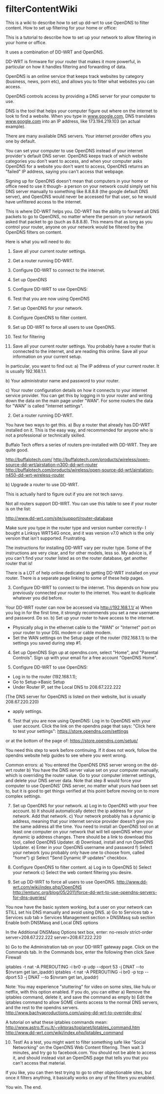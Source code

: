 # filterContentWiki
This is a wiki to describe how to set up dd-wrt to use OpenDNS to filter content.
How to set up filtering for your home or office:

This is a tutorial to describe how to set up your network to allow filtering in your home or office.

It uses a combination of DD-WRT and OpenDNS.

DD-WRT is firmware for your router that makes it more powerful, in particular on how it handles filtering and forwarding of data.

OpenDNS is an online service that keeps track websites by category (business, news, porn etc), and allows you to filter what websites you can access.

OpenDNS controls access by providing a DNS server for your computer to use.

DNS is the tool that helps your computer figure out where on the internet to look to find a website.  When you type in www.google.com, DNS translates www.google.com into an IP address, like 173.194.219.103 (an actual example).

There are many available DNS servers. Your internet provider offers you one by default.

You can set your computer to use OpenDNS instead of your internet provider's default DNS server. OpenDNS keeps track of which website categories you don't want to access, and when your computer asks OpenDNS for a website you don't want to access, OpenDNS returns an "failed" IP address, saying you can't access that webpage.

Signing up for OpenDNS doesn't mean that computers in your home or office need to use it though- a person on your network could simply set his DNS server manually to something like 8.8.8.8 (the google default DNS server), and OpenDNS would never be accessed for that user, so he would have unfiltered access to the internet.

This is where DD-WRT helps you. DD-WRT has the ability to forward all DNS packets to go to OpenDNS, no matter where the person on your network asked that packet to go (such as 8.8.8.8). This means that as long as you control your router, anyone on your network would be filtered by the OpenDNS filters on content.

Here is what you will need to do:

1) Save all your current router settings.

2) Get a router running DD-WRT. 

3) Configure DD-WRT to connect to the internet.

4) Set up OpenDNS

5) Configure DD-WRT to use OpenDNS:

6) Test that you are now using OpenDNS

7) Set up OpenDNS for your network.

8) Configure OpenDNS to filter content.

9) Set up DD-WRT to force all users to use OpenDNS.

10) Test for filtering




1) Save all your current router settings.
You probably have a router that is connected to the internet, and are reading this online. Save all your information on your current setup.

In particular, you want to find out:
a) The IP address of your current router.
It is usually 192.168.1.1.

b) Your administrator name and password to your router.

c) Your router configuration details on how it connects to your internet service provider. 
You can get this by logging in to your router and writing down the data on the main page under "WAN".
For some routers the data for "WAN" is called "Internet settings".

2) Get a router running DD-WRT. 

You have two ways to get this.
a) Buy a router that already has DD-WRT installed on it. This is the easy way, and recommended for anyone who is not a professional or technically skilled.

Buffalo Tech offers a series of routers pre-installed with DD-WRT. They are quite good.

http://buffalotech.com/
http://buffalotech.com/products/wireless/open-source-dd-wrt/airstation-n300-dd-wrt-router
http://buffalotech.com/products/wireless/open-source-dd-wrt/airstation-n450-dd-wrt-wireless-router

b) Upgrade a router to use DD-WRT.

This is actually hard to figure out if you are not tech savvy.

Not all routers support DD-WRT. You can use this table to see if your router is on the list:

http://www.dd-wrt.com/site/support/router-database

Make sure you type in the router type and version number correctly- I bought a Linksys WRT54G once, and it was version v7.0 which is the only version that isn't supported. Frustrating.

The instructions for installing DD-WRT vary per router type. Some of the instructions are very clear, and for other models, less so. My advice is, if you can't find your router listed as on the router database, get another router that is!

There is a LOT of help online dedicated to getting DD-WRT installed on your router. There is a separate page linking to some of these help pages.

3) Configure DD-WRT to connect to the internet.
This depends on how you previously connected your router to the internet. You want to duplicate whatever you did before.

Your DD-WRT router can now be accessed via http://192.168.1.1/
a) When you log in for the first time, it strongly recommends you set a new username and password. Do so.
b) Set up your router to have access to the internet. 
- Physically plug in the ethernet cable to the "WAN" or "Internet" port on your router to your DSL modem or cable modem.
- Set the WAN settings on the Setup page of the router (192.168.1.1) to the settings you saved during step #1.

4) Set up OpenDNS
Sign up at opendns.com, select "Home", and "Parental Controls". Sign up with your email for a free account "OpenDNS Home".

5) Configure DD-WRT to use OpenDNS:
- Log in to the router (192.168.1.1);
- Go to Setup->Basic Setup
- Under Router IP, set the Local DNS to 208.67.222.222

(The DNS server for OpenDNS is listed on their website, but is usually 208.67.220.220)
- apply settings.

6) Test that you are now using OpenDNS:
Log in to OpenDNS with your user account.
Click the link on the opendns page that says: "Click here to test your settings":
https://store.opendns.com/settings

or at the bottom of the page of:
https://store.opendns.com/setup/

You need this step to work before continuing. If it does not work, follow the opendns website help guides to see where you went wrong. 

Common errors:
a) You entered the OpenDNS DNS server wrong on the dd-wrt router
b) You have the DNS server value set on your computer manually, which is overriding the router value. Go to your computer internet settings, and delete your DNS server data.  Note that step 8 would force your computer to use OpenDNS' DNS server, no matter what yours had been set to, but it is good to get things verified at this point before moving on to more complex settings.


7) Set up OpenDNS for your network.
a) Log in to OpenDNS with your free account.
b) It should automatically detect the ip address for your network. Add that network. 
c) Your network probably has a dynamic ip address, meaning that your internet service provider doesn't give you the same address all the time.
You need to install an OpenDNS tool on at least one computer on your network that will tell openDNS when your dynamic ip address changes.
There should be a link to download this tool, called OpenDNS Updater.
d) Download, install and run OpenDNS Updater.
e) Enter in your OpenDNS username and password
f) Select your network (you probably only have one to choose from, called "home")
g) Select "Send Dynamic IP updates" checkbox.

8) Configure OpenDNS to filter content.
a) Log in to OpenDNS
b) Select your network
c) Select the web content filtering you desire.


9) Set up DD-WRT to force all users to use OpenDNS.
http://www.dd-wrt.com/wiki/index.php/OpenDNS
http://emtunc.org/blog/05/2011/force-dd-wrt-to-use-opendns-servers-for-dns-queries/

You now have the basic system working, but a user on your network can STILL set his DNS manually and avoid using DNS. 
a) 
Go to Services tab » Services sub tab » Services Management section » DNSMasq sub section
Enable both DNSMasq and Local DNS options

In the Additional DNSMasq Options text box, enter:
no-resolv
strict-order
server=208.67.222.222
server=208.67.222.220

b)
Go to the Administration tab on your DD-WRT gateway page.
Click on the Commands tab.
In the Commands box, enter the following then click Save Firewall

iptables -t nat -A PREROUTING -i br0 -p udp --dport 53 -j DNAT --to $(nvram get lan_ipaddr)
iptables -t nat -A PREROUTING -i br0 -p tcp --dport 53 -j DNAT --to $(nvram get lan_ipaddr)

Note:
You may experience "stuttering" for video on some sites, like hulu or netflix, with this option enabled.
If you do, you can either
a) Remove the iptables command, delete it, and save the command as empty
b) Edit the iptables command to allow SOME clients access to the normal DNS servers, and the rest to the opendns servers.
http://www.bachyaproductions.com/using-dd-wrt-to-override-dns/


A tutorial on what these iptables commands mean:
http://www.astro.ff.vu.lt/~viktoras/toplanet/Iptables_command.htm
http://www.dd-wrt.com/wiki/index.php/Iptables_command

10) Test!
As a test, you might want to filter something safe like "Social Networking" on the OpenDNS Web Content filtering.
Then wait 3 minutes, and try go to facebook.com. You should not be able to access it, and should instead visit an OpenDNS page that tells you that you can't access that material.

If you like, you can then test trying to go to other objectionable sites, but once it filters anything, it basically works on any of the filters you enabled.

You win. The end.



